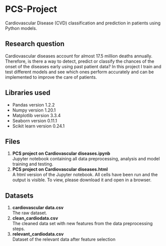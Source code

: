# PCS-Project
Cardiovascular Disease (CVD) classification and prediction in patients using Python models.

## Research question
Cardiovascular diseases account for almost 17.5 million deaths annually. Therefore, is there a way to detect, predict or classify the chances of the onset of the diseases early using past patient data?
In this project I train and test different models and see which ones perform accurately and can be implemented to improve the care of patients. 

## Libraries used
- Pandas version 1.2.2 <br>
- Numpy version 1.20.1 <br>
- Matplotlib version 3.3.4 <br>
- Seaborn version 0.11.1 <br>
- Scikit learn version 0.24.1 <br>

## Files
1. **PCS project on Cardiovascular diseases.ipynb** <br> Jupyter notebook containing all data preprocessing, analysis and model training and testing. <br>
2. **PCS project on Cardiovascular diseases.html** <br> A html version of the Jupyter notebook. All cells have been run and the output is visible. To view, please download it and open in a browser. <br>

## Datasets
1. **cardiovascular data.csv** <br> The raw dataset.
2. **clean_cardiodata.csv** <br> The cleaned data set with new features from the data preprocessing steps. <br>
3. **relevant_cardiodata.csv** <br> Dataset of the relevant data after feature selection <br>
